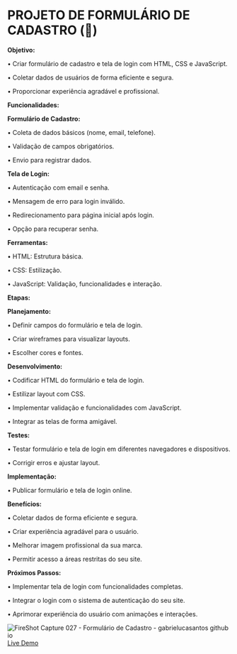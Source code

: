 # PROJETO DE FORMULÁRIO DE CADASTRO (💾)

**Objetivo:**

• Criar formulário de cadastro e tela de login com HTML, CSS e JavaScript.

• Coletar dados de usuários de forma eficiente e segura.

• Proporcionar experiência agradável e profissional.

**Funcionalidades:**

**Formulário de Cadastro:**

• Coleta de dados básicos (nome, email, telefone).

• Validação de campos obrigatórios.

• Envio para registrar dados.

**Tela de Login:**

• Autenticação com email e senha.

• Mensagem de erro para login inválido.

• Redirecionamento para página inicial após login.

• Opção para recuperar senha.

**Ferramentas:**

• HTML: Estrutura básica.

• CSS: Estilização.

• JavaScript: Validação, funcionalidades e interação.

**Etapas:**

**Planejamento:**

• Definir campos do formulário e tela de login.

• Criar wireframes para visualizar layouts.

• Escolher cores e fontes.

**Desenvolvimento:**

• Codificar HTML do formulário e tela de login.

• Estilizar layout com CSS.

• Implementar validação e funcionalidades com JavaScript.

• Integrar as telas de forma amigável.

**Testes:**

• Testar formulário e tela de login em diferentes navegadores e dispositivos.

• Corrigir erros e ajustar layout.

**Implementação:**

• Publicar formulário e tela de login online.

**Benefícios:**

• Coletar dados de forma eficiente e segura.

• Criar experiência agradável para o usuário.

• Melhorar imagem profissional da sua marca.

• Permitir acesso a áreas restritas do seu site.

**Próximos Passos:**

• Implementar tela de login com funcionalidades completas.

• Integrar o login com o sistema de autenticação do seu site.

• Aprimorar experiência do usuário com animações e interações.

![FireShot Capture 027 - Formulário de Cadastro - gabrielucasantos github io](https://github.com/gabrielucasantos/formulario-de-cadastro/assets/132011614/15a344e9-1497-4687-8752-c35fc75b1b3a)
[Live Demo](https://gabrielucasantos.github.io/formulario-de-cadastro/)
